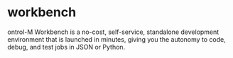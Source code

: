 # workbench
ontrol-M Workbench is a no-cost, self-service, standalone development environment that is launched in minutes, giving you the autonomy to code, debug, and test jobs in JSON or Python.

